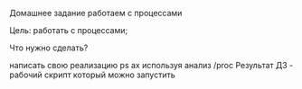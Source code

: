 Домашнее задание
работаем с процессами

Цель:
работать с процессами;

Что нужно сделать?

написать свою реализацию ps ax используя анализ /proc
Результат ДЗ - рабочий скрипт который можно запустить